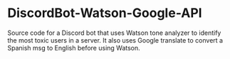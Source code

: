 # DiscordBot-Watson-Google-API
Source code for a Discord bot that uses Watson tone analyzer to identify the most toxic users in a server. It also uses Google translate to convert a Spanish msg to English before using Watson.
